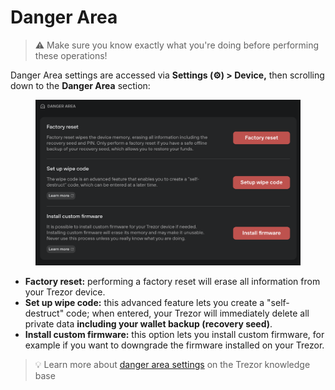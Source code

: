 # Danger Area

> ⚠️ Make sure you know exactly what you're doing before performing these operations!

Danger Area settings are accessed via **Settings (⚙️) > Device,** then scrolling down to the **Danger Area** section:

<figure><img src="../../../.gitbook/assets/Wipe_Code_setup.png" alt=""><figcaption></figcaption></figure>

* **Factory reset:** performing a factory reset will erase all information from your Trezor device.
* **Set up wipe code:** this advanced feature lets you create a "self-destruct" code; when entered, your Trezor will immediately delete all private data **including your wallet backup (recovery seed)**.
* **Install custom firmware:** this option lets you install custom firmware, for example if you want to downgrade the firmware installed on your Trezor.

> 💡 Learn more about [danger area settings](https://trezor.io/learn/a/trezor-suite-app-settings#Danger\_area) on the Trezor knowledge base
